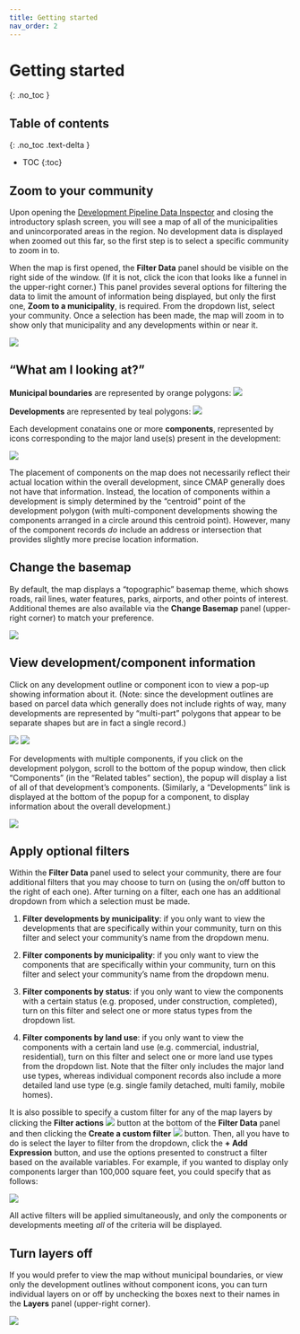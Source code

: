 ```yaml
---
title: Getting started
nav_order: 2
---
```


# Getting started

{: .no_toc }

## Table of contents
{: .no_toc .text-delta }

- TOC
{:toc}

## Zoom to your community

Upon opening the [Development Pipeline Data Inspector](https://cmapgis.maps.arcgis.com/apps/webappviewer/index.html?id=c5566f8d5db34d8da9c1cd839ce13d28) and closing the introductory splash screen, you will see a map of all of the municipalities and unincorporated areas in the region. No development data is displayed when zoomed out this far, so the first step is to select a specific community to zoom in to.

When the map is first opened, the **Filter Data** panel should be visible on the right side of the window. (If it is not, click the icon that looks like a funnel in the upper-right corner.) This panel provides several options for filtering the data to limit the amount of information being displayed, but only the first one, **Zoom to a municipality**, is required. From the dropdown list, select your community. Once a selection has been made, the map will zoom in to show only that municipality and any developments within or near it.

![](./img/filter-data.png)

## “What am I looking at?”

**Municipal boundaries** are represented by orange polygons: ![](./img/municipality-symbology.png)

**Developments** are represented by teal polygons: ![](./img/development-symbology.png)

Each development conatains one or more **components**, represented by icons corresponding to the major land use(s) present in the development:

 ![](./img/component-symbology.png)

The placement of components on the map does not necessarily reflect their actual location within the overall development, since CMAP generally does not have that information. Instead, the location of components within a development is simply determined by the “centroid” point of the development polygon (with multi-component developments showing the components arranged in a circle around this centroid point). However, many of the component records *do* include an address or intersection that provides slightly more precise location information.

## Change the basemap

By default, the map displays a “topographic” basemap theme, which shows roads, rail lines, water features, parks, airports, and other points of interest. Additional themes are also available via the **Change Basemap** panel (upper-right corner) to match your preference.

![](./img/change-basemap.png)

## View development/component information

Click on any development outline or component icon to view a pop-up showing information about it. (Note: since the development outlines are based on parcel data which generally does not include rights of way, many developments are represented by “multi-part” polygons that appear to be separate shapes but are in fact a single record.)

![](./img/development-popup.png) ![](./img/component-popup.png)

For developments with multiple components, if you click on the development polygon, scroll to the bottom of the popup window, then click “Components” (in the “Related tables” section), the popup will display a list of all of that development’s components. (Similarly, a “Developments” link is displayed at the bottom of the popup for a component, to display information about the overall development.)

![](./img/related-components-popup.png)

## Apply optional filters

Within the **Filter Data** panel used to select your community, there are four additional filters that you may choose to turn on (using the on/off button to the right of each one). After turning on a filter, each one has an additional dropdown from which a selection must be made.

1. **Filter developments by municipality**: if you only want to view the developments that are specifically within your community, turn on this filter and select your community’s name from the dropdown menu.

1. **Filter components by municipality**: if you only want to view the components that are specifically within your community, turn on this filter and select your community’s name from the dropdown menu.

1. **Filter components by status**: if you only want to view the components with a certain status (e.g. proposed, under construction, completed), turn on this filter and select one or more status types from the dropdown list.

1. **Filter components by land use**: if you only want to view the components with a certain land use (e.g. commercial, industrial, residential), turn on this filter and select one or more land use types from the dropdown list. Note that the filter only includes the major land use types, whereas individual component records also include a more detailed land use type (e.g. single family detached, multi family, mobile homes).

It is also possible to specify a custom filter for any of the map layers by clicking the **Filter actions** ![](./img/ellipsis-button.png) button at the bottom of the **Filter Data** panel and then clicking the **Create a custom filter** ![](img/custom-filter-button.png) button. Then, all you have to do is select the layer to filter from the dropdown, click the **+ Add Expression** button, and use the options presented to construct a filter based on the available variables. For example, if you wanted to display only components larger than 100,000 square feet, you could specify that as follows:

![](./img/filter-custom.png)

All active filters will be applied simultaneously, and only the components or developments meeting *all* of the criteria will be displayed.

## Turn layers off

If you would prefer to view the map without municipal boundaries, or view only the development outlines without component icons, you can turn individual layers on or off by unchecking the boxes next to their names in the **Layers** panel (upper-right corner).

![](./img/layer-toggle.png)

